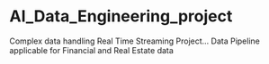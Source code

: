 # AI_Data_Engineering_project
Complex data handling Real Time Streaming Project... Data Pipeline applicable for Financial and Real Estate data
